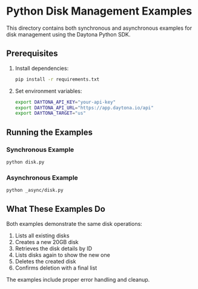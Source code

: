 # Python Disk Management Examples

This directory contains both synchronous and asynchronous examples for disk management using the Daytona Python SDK.

## Prerequisites

1. Install dependencies:

   ```bash
   pip install -r requirements.txt
   ```

2. Set environment variables:

   ```bash
   export DAYTONA_API_KEY="your-api-key"
   export DAYTONA_API_URL="https://app.daytona.io/api"
   export DAYTONA_TARGET="us"
   ```

## Running the Examples

### Synchronous Example

```bash
python disk.py
```

### Asynchronous Example

```bash
python _async/disk.py
```

## What These Examples Do

Both examples demonstrate the same disk operations:

1. Lists all existing disks
2. Creates a new 20GB disk
3. Retrieves the disk details by ID
4. Lists disks again to show the new one
5. Deletes the created disk
6. Confirms deletion with a final list

The examples include proper error handling and cleanup.
